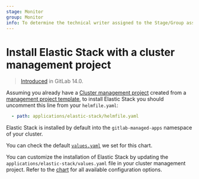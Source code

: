 ```yaml
---
stage: Monitor
group: Monitor
info: To determine the technical writer assigned to the Stage/Group associated with this page, see https://about.gitlab.com/handbook/engineering/ux/technical-writing/#assignments
---
```


# Install Elastic Stack with a cluster management project

> [Introduced](https://gitlab.com/gitlab-org/project-templates/cluster-management/-/merge_requests/5) in GitLab 14.0.

Assuming you already have a [Cluster management project](../../../../../user/clusters/management_project.md) created from a
[management project template](../../../../../user/clusters/management_project_template.md), to install Elastic Stack you should
uncomment this line from your `helmfile.yaml`:

```yaml
  - path: applications/elastic-stack/helmfile.yaml
```

Elastic Stack is installed by default into the `gitlab-managed-apps` namespace of your cluster.

You can check the default
[`values.yaml`](https://gitlab.com/gitlab-org/project-templates/cluster-management/-/blob/master/applications/elastic-stack/values.yaml)
we set for this chart.

You can customize the installation of Elastic Stack by updating the
`applications/elastic-stack/values.yaml` file in your cluster
management project. Refer to the
[chart](https://gitlab.com/gitlab-org/charts/elastic-stack) for all
available configuration options.
